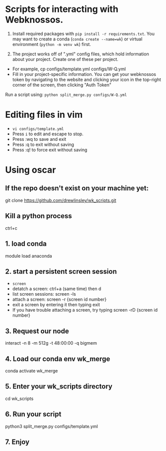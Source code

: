 # Scripts for interacting with Webknossos.

1. Install required packages with `pip install -r requirements.txt`. You may want to create a conda (`conda create --name=wk`) or virtual environment (`python -m venv wk`) first.

2. The project works off of ".yml" config files, which hold information about your project. Create one of these per project.
- For example, cp configs/template.yml configs/W-Q.yml
- Fill in your project-specific information. You can get your webknossos token by navigating to the website and clicking your icon in the top-right corner of the screen, then clicking "Auth Token"

Run a script using: `python split_merge.py configs/W-Q.yml`

# Editing files in vim
- `vi configs/template.yml`
- Press `i` to edit and escape to stop.
- Press :wq to save and exit
- Press :q to exit without saving
- Press :q! to force exit without saving 

#  Using oscar
##  If the repo doesn't exist on your machine yet:
git clone https://github.com/drewlinsley/wk_scripts.git

## Kill a python process
ctrl+c

##  1. load conda
module load anaconda

##  2. start a persistent screen session
- `screen`
- detatch a screen: ctrl+a (same time) then d 
- list screen sessions: screen -ls
- attach a screen: screen -r {screen id number}
- exit a screen by entering it then typing exit
- If you have trouble attaching a screen, try typing screen -rD {screen id number}

##  3. Request our node
interact -n 8 -m 512g -t 48:00:00 -q bigmem

##  4. Load our conda env wk_merge
conda activate wk_merge

##  5. Enter your wk_scripts directory
cd wk_scripts

##  6. Run your script
python3 split_merge.py configs/template.yml

##  7. Enjoy
